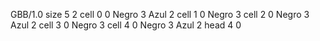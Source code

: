 <gs-board without-header> GBB/1.0
size 5 2
cell 0 0 Negro 3 Azul 2
cell 1 0 Negro 3
cell 2 0 Negro 3 Azul 2
cell 3 0 Negro 3
cell 4 0 Negro 3 Azul 2
head 4 0
 </gs-board>